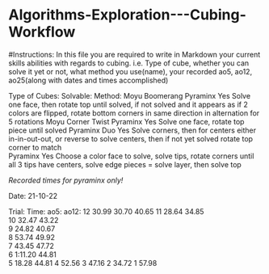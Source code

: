 # Algorithms-Exploration---Cubing-Workflow

#Instructions: In this file you are required to write in Markdown your current skills abilities with regards to cubing. 
i.e. Type of cube, whether you can solve it yet or not, what method you use(name), your recorded ao5, ao12, ao25(along with dates and times accomplished)

Type of Cubes:                      Solvable:           Method:
Moyu Boomerang Pyraminx             Yes                 Solve one face, then rotate top until solved, if not solved and it appears as if 2 colors are flipped, rotate bottom corners in same direction in alternation for 5 rotations
Moyu Corner Twist Pyraminx          Yes                 Solve one face, rotate top piece until solved
Pyraminx Duo                        Yes                 Solve corners, then for centers either in-in-out-out, or reverse to solve centers, then if not yet solved rotate top corner to match      
Pyraminx                            Yes                 Choose a color face to solve, solve tips, rotate corners until all 3 tips have centers, solve edge pieces = solve layer, then solve top

*Recorded times for pyraminx only!*

Date: 21-10-22

Trial:       Time:        ao5:        ao12:
12           30.99        30.70       40.65
11           28.64        34.85   
10           32.47        43.22    
9            24.82        40.67            
8            53.74        49.92    
7            43.45        47.72   
6            1:11.20      44.81       
5            18.28        44.81
4            52.56
3            47.16
2            34.72
1            57.98
